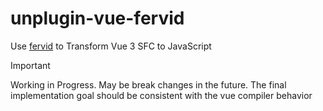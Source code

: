 # unplugin-vue-fervid

Use [fervid](https://github.com/phoenix-ru/fervid) to Transform Vue 3 SFC to JavaScript

> [!IMPORTANT]
> Working in Progress.  May be break changes in the future. The final implementation goal should be consistent with the vue compiler behavior

